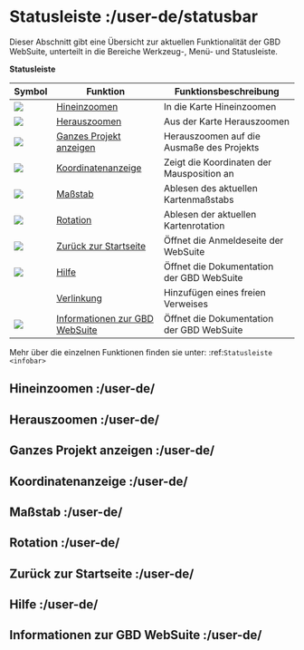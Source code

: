 # Statusleiste :/user-de/statusbar

Dieser Abschnitt gibt eine Übersicht zur aktuellen Funktionalität der GBD WebSuite, unterteilt in die Bereiche Werkzeug-, Menü- und Statusleiste.

**Statusleiste**

| Symbol			| Funktion                              		|       Funktionsbeschreibung             	|
|-------------------------------|-------------------------------------------------------|-----------------------------------------------|
| ![](zoom-in-24px.svg) 	|[Hineinzoomen](/user-de/zoomin)           		|In die Karte Hineinzoomen                	|
| ![](zoom-out-24px.svg)   	|[Herauszoomen](/user-de/zoomout)            		|Aus der Karte Herauszoomen               	|
| ![](zoom_reset_24px.svg)	|[Ganzes Projekt anzeigen](/user-de/zoomproject)	|Herauszoomen auf die Ausmaße des Projekts	|
| ![](xy.png)   		|[Koordinatenanzeige](/user-de/coordinates)    		|Zeigt die Koordinaten der Mausposition an	|
| ![](massstab.png)   		|[Maßstab](/user-de/scale)	                  	|Ablesen des aktuellen Kartenmaßstabs     	|
| ![](rotation.png)   		|[Rotation](/user-de/rotation)                   	|Ablesen der aktuellen Kartenrotation     	|
| ![](baseline-home-24px.svg)   |[Zurück zur Startseite](/user-de/home)		      	|Öffnet die Anmeldeseite der WebSuite     	|
| ![](sharp-help-24px.svg)   	|[Hilfe](/user-de/help)		               		|Öffnet die Dokumentation der GBD WebSuite	|
| ![]()   			|[Verlinkung](/user-de/freelink)             		|Hinzufügen eines freien Verweises		|
| ![](gws-logo-24px.svg) 	|[Informationen zur GBD WebSuite](/user-de/gwsinfo)     |Öffnet die Dokumentation der GBD WebSuite	|

Mehr über die einzelnen Funktionen finden sie unter: :ref:`Statusleiste <infobar>`

## Hineinzoomen :/user-de/
## Herauszoomen :/user-de/	
## Ganzes Projekt anzeigen :/user-de/
## Koordinatenanzeige :/user-de/
## Maßstab :/user-de/
## Rotation :/user-de/
## Zurück zur Startseite :/user-de/
## Hilfe :/user-de/
## Informationen zur GBD WebSuite :/user-de/

